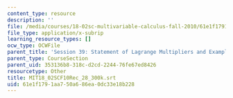 ```yaml
---
content_type: resource
description: ''
file: /media/courses/18-02sc-multivariable-calculus-fall-2010/61e1f1791aa750a686ea0dc33e18b228_MIT18_02SCF10Rec_28_300k.vtt
file_type: application/x-subrip
learning_resource_types: []
ocw_type: OCWFile
parent_title: 'Session 39: Statement of Lagrange Multipliers and Example'
parent_type: CourseSection
parent_uid: 353136b8-318c-d2cd-2244-76fe67ed8426
resourcetype: Other
title: MIT18_02SCF10Rec_28_300k.srt
uid: 61e1f179-1aa7-50a6-86ea-0dc33e18b228
---
```

